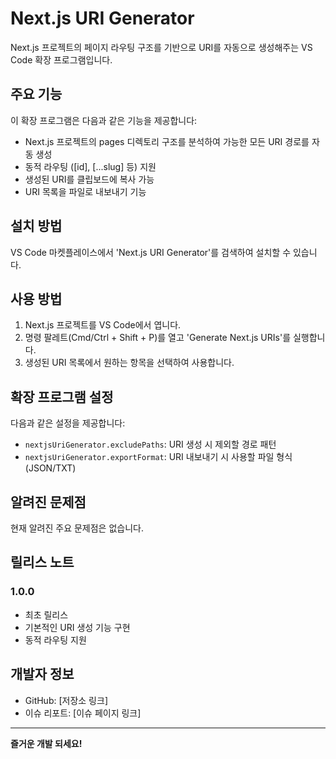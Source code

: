 # Next.js URI Generator

Next.js 프로젝트의 페이지 라우팅 구조를 기반으로 URI를 자동으로 생성해주는 VS Code 확장 프로그램입니다.

## 주요 기능

이 확장 프로그램은 다음과 같은 기능을 제공합니다:

- Next.js 프로젝트의 pages 디렉토리 구조를 분석하여 가능한 모든 URI 경로를 자동 생성
- 동적 라우팅 ([id], [...slug] 등) 지원
- 생성된 URI를 클립보드에 복사 가능
- URI 목록을 파일로 내보내기 기능

## 설치 방법

VS Code 마켓플레이스에서 'Next.js URI Generator'를 검색하여 설치할 수 있습니다.

## 사용 방법

1. Next.js 프로젝트를 VS Code에서 엽니다.
2. 명령 팔레트(Cmd/Ctrl + Shift + P)를 열고 'Generate Next.js URIs'를 실행합니다.
3. 생성된 URI 목록에서 원하는 항목을 선택하여 사용합니다.

## 확장 프로그램 설정

다음과 같은 설정을 제공합니다:

- `nextjsUriGenerator.excludePaths`: URI 생성 시 제외할 경로 패턴
- `nextjsUriGenerator.exportFormat`: URI 내보내기 시 사용할 파일 형식 (JSON/TXT)

## 알려진 문제점

현재 알려진 주요 문제점은 없습니다.

## 릴리스 노트

### 1.0.0

- 최초 릴리스
- 기본적인 URI 생성 기능 구현
- 동적 라우팅 지원

## 개발자 정보

- GitHub: [저장소 링크]
- 이슈 리포트: [이슈 페이지 링크]

---

**즐거운 개발 되세요!**

